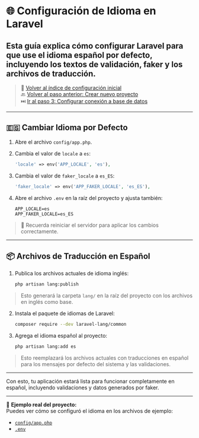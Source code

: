 # 🌐 Configuración de Idioma en Laravel

Esta guía explica cómo configurar Laravel para que use el idioma español por defecto, incluyendo los textos de validación, faker y los archivos de traducción.
---

> 🔗 [Volver al índice de configuración inicial](./index.md)  
> 🔙 [Volver al paso anterior: Crear nuevo proyecto](./new-project.md)  
> ⏭️ [Ir al paso 3: Configurar conexión a base de datos](./database-config.md)

---

## 🇪🇸 Cambiar Idioma por Defecto

1. Abre el archivo `config/app.php`.

2. Cambia el valor de `locale` a `es`:

   ```php
   'locale' => env('APP_LOCALE', 'es'),
   ```

3. Cambia el valor de `faker_locale` a `es_ES`:

   ```php
   'faker_locale' => env('APP_FAKER_LOCALE', 'es_ES'),
   ```

4. Abre el archivo `.env` en la raíz del proyecto y ajusta también:

   ```dotenv
   APP_LOCALE=es
   APP_FAKER_LOCALE=es_ES
   ```

> 🧠 Recuerda reiniciar el servidor para aplicar los cambios correctamente.

---

## 📦 Archivos de Traducción en Español

1. Publica los archivos actuales de idioma inglés:

   ```bash
   php artisan lang:publish
   ```

> Esto generará la carpeta `lang/` en la raíz del proyecto con los archivos en inglés como base.

2. Instala el paquete de idiomas de Laravel:

   ```bash
   composer require --dev laravel-lang/common
   ```

3. Agrega el idioma español al proyecto:

   ```bash
   php artisan lang:add es
   ```

> Esto reemplazará los archivos actuales con traducciones en español para los mensajes por defecto del sistema y las validaciones.

---

Con esto, tu aplicación estará lista para funcionar completamente en español, incluyendo validaciones y datos generados por faker.

---

🔎 **Ejemplo real del proyecto:**  
Puedes ver cómo se configuró el idioma en los archivos de ejemplo:  
- [`config/app.php`](./examples/config/app.php)
- [`.env`](./examples/.env)

